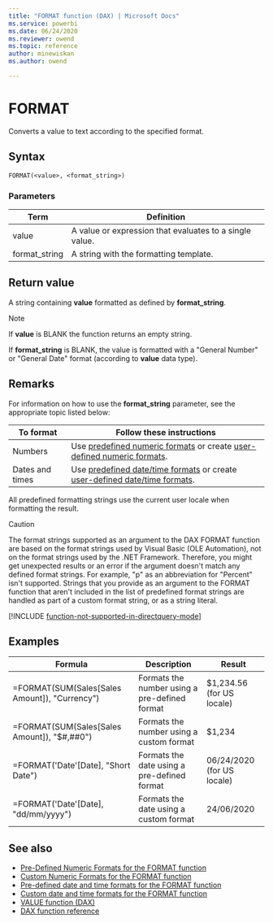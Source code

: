 ```yaml
---
title: "FORMAT function (DAX) | Microsoft Docs"
ms.service: powerbi 
ms.date: 06/24/2020
ms.reviewer: owend
ms.topic: reference
author: minewiskan
ms.author: owend

---
```

# FORMAT

Converts a value to text according to the specified format.

## Syntax

```dax
FORMAT(<value>, <format_string>)
```

### Parameters

|Term|Definition|
|--------|--------------|
|value|A value or expression that evaluates to a single value.|
|format_string|A string with the formatting template.|

## Return value

A string containing **value** formatted as defined by **format_string**.

> [!NOTE]
> If **value** is BLANK the function returns an empty string.
>
> If **format_string** is BLANK, the value is formatted with a "General Number" or "General Date" format (according to **value** data type).

## Remarks

For information on how to use the **format_string** parameter, see the appropriate topic listed below:

|To format|Follow these instructions|
|-------------|-----------------------------|
|Numbers|Use [predefined numeric formats](pre-defined-numeric-formats-for-the-format-function.md) or create [user-defined numeric formats](custom-numeric-formats-for-the-format-function.md).|
|Dates and times|Use [predefined date/time formats](pre-defined-date-and-time-formats-for-the-format-function.md) or create [user-defined date/time formats](custom-date-and-time-formats-for-the-format-function.md).|

All predefined formatting strings use the current user locale when formatting the result.

> [!CAUTION]  
> The format strings supported as an argument to the DAX FORMAT function are based on the format strings used by Visual Basic (OLE Automation), not on the format strings used by the .NET Framework. Therefore, you might get unexpected results or an error if the argument doesn't match any defined format strings. For example, "p" as an abbreviation for "Percent" isn't supported. Strings that you provide as an argument to the FORMAT function that aren't included in the list of predefined format strings are handled as part of a custom format string, or as a string literal.

[!INCLUDE [function-not-supported-in-directquery-mode](includes/function-not-supported-in-directquery-mode.md)]

## Examples

|Formula|Description|Result|
|-----------|---------------|----------|
|=FORMAT(SUM(Sales[Sales Amount]), "Currency")|Formats the number using a pre-defined format|$1,234.56 (for US locale)|
|=FORMAT(SUM(Sales[Sales Amount]), "$#,##0")|Formats the number using a custom format|$1,234|
|=FORMAT('Date'[Date], "Short Date")|Formats the date using a pre-defined format|06/24/2020 (for US locale)|
|=FORMAT('Date'[Date], "dd/mm/yyyy")|Formats the date using a custom format|24/06/2020|

## See also

- [Pre-Defined Numeric Formats for the FORMAT function](pre-defined-numeric-formats-for-the-format-function.md)
- [Custom Numeric Formats for the FORMAT function](custom-numeric-formats-for-the-format-function.md)
- [Pre-defined date and time formats for the FORMAT function](pre-defined-date-and-time-formats-for-the-format-function.md)
- [Custom date and time formats for the FORMAT function](custom-date-and-time-formats-for-the-format-function.md)
- [VALUE function (DAX)](value-function-dax.md)
- [DAX function reference](dax-function-reference.md)
